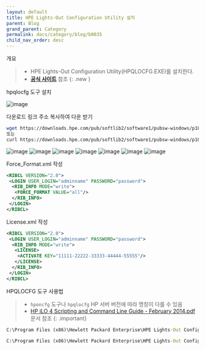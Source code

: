 ```yaml
---
layout: default
title: HPE Lights-Out Configuration Utility 설치
parent: Blog
grand_parent: Category
permalink: docs/category/blog/b0035
child_nav_order: desc
---
```


개요

> - HPE Lights-Out Configuration Utility(HPQLOCFG.EXE)를 설치한다.
> - [**공식 사이트**](https://support.hpe.com/connect/s/search?language=ko#q=HPE%20Lights-Out%20Configuration%20Utility&t=All&sort=relevancy&numberOfResults=25) 참조
{: .new }

hpqlocfg 도구 설치

![image](https://user-images.githubusercontent.com/36792594/192404974-16b0577b-3358-4954-89e7-d05c59fc6d96.png)

다운로드 링크 주소 복사하여 다운 받기

```bash
wget https://downloads.hpe.com/pub/softlib2/software1/pubsw-windows/p1890391843/v189346/SP99492.msi -O ./SP99492.msi
또는
curl https://downloads.hpe.com/pub/softlib2/software1/pubsw-windows/p1890391843/v189346/SP99492.msi -o ./SP99492.msi
```

![image](https://user-images.githubusercontent.com/36792594/192405297-e3797183-1af8-482d-b04c-51e18201ad2f.png)
![image](https://user-images.githubusercontent.com/36792594/192405328-bd356f2c-0648-4431-b8e5-07032283c403.png)
![image](https://user-images.githubusercontent.com/36792594/192405384-58efda0d-27cd-4eb7-80d6-f218eb9a317e.png)
![image](https://user-images.githubusercontent.com/36792594/192405398-1fe83451-4cf2-4ef5-b8f9-cccd3f2e15f6.png)
![image](https://user-images.githubusercontent.com/36792594/192405559-99c0f1ad-85bb-4063-9c29-c44f9b047002.png)
![image](https://user-images.githubusercontent.com/36792594/192405685-e4013f72-465b-420e-af1b-5f7f811c80cd.png)
![image](https://user-images.githubusercontent.com/36792594/192406008-38910adf-9c29-4603-bbcf-3b909c30864f.png)

Force_Format.xml 작성

```xml
<RIBCL VERSION="2.0">
 <LOGIN USER_LOGIN="adminname" PASSWORD="password">
  <RIB_INFO MODE="write">
   <FORCE_FORMAT VALUE="all"/>
  </RIB_INFO>
 </LOGIN>
</RIBCL>
```

License.xml 작성

```xml
<RIBCL VERSION="2.0">
 <LOGIN USER_LOGIN="adminname" PASSWORD="password">
  <RIB_INFO MODE="write">
   <LICENSE>
    <ACTIVATE KEY="11111-22222-33333-44444-55555"/>
   </LICENSE>
  </RIB_INFO>
 </LOGIN>
</RIBCL>
```

HPQLOCFG 도구 사용법

> * `hponcfg` 도구나 `hpqlocfg` HP 서버 버전에 따라 명칭이 다를 수 있음
> * [HP iLO 4 Scripting and Command Line Guide - February 2014.pdf](https://github.com/heaths2/heaths2.github.io/files/9660958/HP.iLO.4.Scripting.and.Command.Line.Guide.-.February.2014.pdf) 문서 참조
{: .important}

```cmd
C:\Program Files (x86)\Hewlett Packard Enterprise\HPE Lights-Out Configuration Utility>HPQLOCFG.exe -f Force_Format.xml -s 10.1.255.10 -u username -p password
```

```cmd
C:\Program Files (x86)\Hewlett Packard Enterprise\HPE Lights-Out Configuration Utility>HPQLOCFG.exe -f License.xml -s 10.1.255.10 -u username -p password
```
